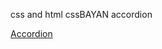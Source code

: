 css and html cssBAYAN accordion

[Accordion](https://LikeKugi.github.io/cssBayan/cssBayan/index.html)
